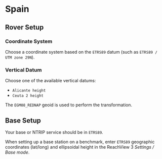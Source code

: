 # Spain

## Rover Setup

### Coordinate System

Choose a coordinate system based on the `ETRS89` datum (such as `ETRS89 / UTM zone 29N`).

### Vertical Datum

Choose one of the available vertical datums:

* `Alicante height`
* `Ceuta 2 height`

The `EGM08_REDNAP` geoid is used to perform the transformation.

## Base Setup

Your base or NTRIP service should be in `ETRS89`.

When setting up a base station on a benchmark, enter `ETRS89` geographic coordinates (lat/long) and ellipsoidal height in the ReachView 3 *Settings / Base mode*.
